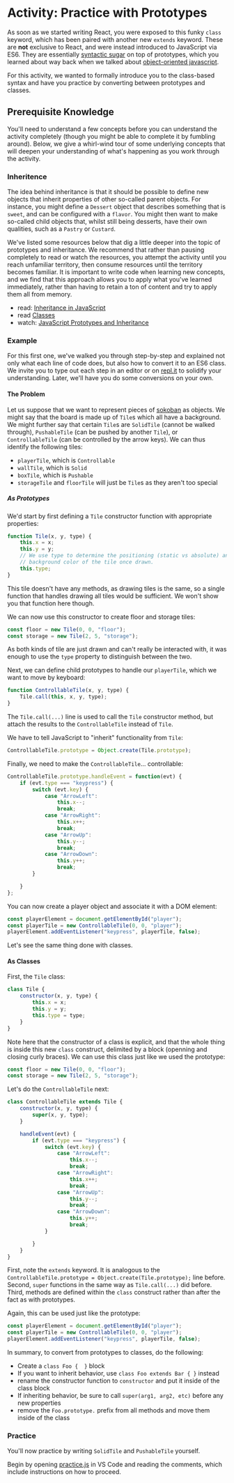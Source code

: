 # Activity: Practice with Prototypes

As soon as we started writing React, you were exposed to this funky `class`
keyword, which has been paired with another new `extends` keyword. These are
__not__ exclusive to React, and were instead introduced to JavaScript via ES6.
They are essentially [syntactic sugar](https://en.wikipedia.org/wiki/Syntactic_sugar)
on top of prototypes, which you learned about way back when we talked about
[object-oriented javascript](https://developer.mozilla.org/en-US/docs/Learn/JavaScript/Objects/Object-oriented_JS).

For this activity, we wanted to formally introduce you to the class-based syntax
and have you practice by converting between prototypes and classes.


## Prerequisite Knowledge

You'll need to understand a few concepts before you can understand the activity
completely (though you might be able to complete it by fumbling around). Below,
we give a whirl-wind tour of some underlying concepts that will deepen your
understanding of what's happening as you work through the activity.

### Inheritence

The idea behind inheritance is that it should be possible to define new objects
that inherit properties of other so-called parent objects. For instance, you
might define a `Dessert` object that describes something that is `sweet`, and can
be configured with a `flavor`. You might then want to make so-called child
objects that, whilst still being desserts, have their own qualities, such as a
`Pastry` or `Custard`.

We've listed some resources below that dig a little deeper into the topic of
prototypes and inheritance. We recommend that rather than pausing completely to
read or watch the resources, you attempt the activity until you reach unfamiliar
territory, then consume resources until the territory becomes familiar. It is
important to write code when learning new concepts, and we find that this
approach allows you to apply what you've learned immediately, rather than having
to retain a ton of content and try to apply them all from memory.

- read: [Inheritance in JavaScript](https://developer.mozilla.org/en-US/docs/Learn/JavaScript/Objects/Inheritance)
- read [Classes](https://developer.mozilla.org/en-US/docs/Web/JavaScript/Reference/Classes)
- watch: [JavaScript Prototypes and Inheritance](https://app.pluralsight.com/player?course=javascript-objects-prototypes&author=jim-cooper&name=javascript-objects-prototypes-m3&clip=0&mode=live)

### Example 

For this first one, we've walked you through step-by-step and explained not only
what each line of code does, but also how to convert it to an ES6 class. We
invite you to type out each step in an editor or on [repl.it](https://repl.it/languages/javascript) to solidify your
understanding. Later, we'll have you do some conversions on your own.

#### The Problem

Let us suppose that we want to represent pieces of [sokoban]() as objects. We
might say that the board is made up of `Tile`s which all have a background.  We
might further say that certain `Tile`s are `SolidTile` (cannot be walked
through), `PushableTile` (can be pushed by another `Tile`), or `ControllableTile`
(can be controlled by the arrow keys). We can thus identify the following tiles:

- `playerTile`, which is `Controllable`
- `wallTile`, which is `Solid`
- `boxTile`, which is `Pushable`
- `storageTile` and `floorTile` will just be `Tile`s as they aren't too special

##### As Prototypes

We'd start by first defining a `Tile` constructor function with appropriate properties:

```javascript
function Tile(x, y, type) {
    this.x = x;
    this.y = y;
    // We use type to determine the positioning (static vs absolute) and
    // background color of the tile once drawn.
    this.type;
}
```

This tile doesn't have any methods, as drawing tiles is the same, so a single
function that handles drawing all tiles would be sufficient. We won't show you
that function here though.

We can now use this constructor to create floor and storage tiles:

```javascript
const floor = new Tile(0, 0, "floor");
const storage = new Tile(2, 5, "storage");
```

As both kinds of tile are just drawn and can't really be interacted with, it was
enough to use the `type` property to distinguish between the two.

Next, we can define child prototypes to handle our `playerTile`, which we want
to move by keyboard:

```javascript
function ControllableTile(x, y, type) {
    Tile.call(this, x, y, type);
}
```

The `Tile.call(...)` line is used to call the `Tile` constructor method, but
attach the results to the `ControllableTile` instead of `Tile`.

We have to tell JavaScript to "inherit" functionality from `Tile`:

```javascript
ControllableTile.prototype = Object.create(Tile.prototype);
```

Finally, we need to make the `ControllableTile`... controllable:
```javascript
ControllableTile.prototype.handleEvent = function(evt) {
    if (evt.type === "keypress") {
        switch (evt.key) {
            case "ArrowLeft": 
                this.x--;
                break;
            case "ArrowRight":
                this.x++;
                break;
            case "ArrowUp":
                this.y--;
                break;
            case "ArrowDown":
                this.y++;
                break;
        }

    }
};
```

You can now create a player object and associate it with a DOM element:
```javascript
const playerElement = document.getElementById("player");
const playerTile = new ControllableTile(0, 0, "player");
playerElement.addEventListener("keypress", playerTile, false);
```

Let's see the same thing done with classes.

#### As Classes

First, the `Tile` class:
```javascript
class Tile {
    constructor(x, y, type) {
        this.x = x;
        this.y = y;
        this.type = type;
    }
}
```

Note here that the constructor of a class is explicit, and that the whole thing
is inside this new `class` construct, delimited by a block (openning and closing
curly braces). We can use this class just like we used the prototype:

```javascript
const floor = new Tile(0, 0, "floor");
const storage = new Tile(2, 5, "storage");
```

Let's do the `ControllableTile` next:

```javascript
class ControllableTile extends Tile {
    constructor(x, y, type) {
        super(x, y, type);
    }

    handleEvent(evt) {
        if (evt.type === "keypress") {
            switch (evt.key) {
                case "ArrowLeft": 
                    this.x--;
                    break;
                case "ArrowRight":
                    this.x++;
                    break;
                case "ArrowUp":
                    this.y--;
                    break;
                case "ArrowDown":
                    this.y++;
                    break;
            }

        }
    }
}
```

First, note the `extends` keyword. It is analogous to the
`ControllableTile.prototype = Object.create(Tile.prototype);` line before.
Second, `super` functions in the same way as `Tile.call(...)` did before. Third,
methods are defined within the `class` construct rather than after the fact as
with prototypes.

Again, this can be used just like the prototype:
```javascript
const playerElement = document.getElementById("player");
const playerTile = new ControllableTile(0, 0, "player");
playerElement.addEventListener("keypress", playerTile, false);
```

In summary, to convert from prototypes to classes, do the following:
- Create a `class Foo {  }` block
- If you want to inherit behavior, use `class Foo extends Bar { }` instead
- rename the constructor function to `constructor` and put it inside of the
    class block
- If inheriting behavior, be sure to call `super(arg1, arg2, etc)` before any
    new properties
- remove the `Foo.prototype.` prefix from all methods and move them inside of
    the class

### Practice

You'll now practice by writing `SolidTile` and `PushableTile` yourself.

Begin by opening [practice.js](practice.js) in VS Code and reading the
comments, which include instructions on how to proceed.
